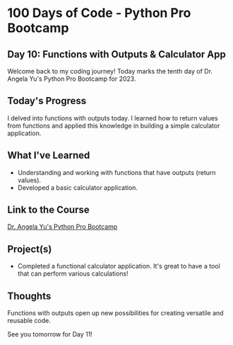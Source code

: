 # 100 Days of Code - Python Pro Bootcamp
## Day 10: Functions with Outputs & Calculator App

Welcome back to my coding journey! Today marks the tenth day of Dr. Angela Yu's Python Pro Bootcamp for 2023.

## Today's Progress
I delved into functions with outputs today. I learned how to return values from functions and applied this knowledge in building a simple calculator application.

## What I've Learned
- Understanding and working with functions that have outputs (return values).
- Developed a basic calculator application.

## Link to the Course
[Dr. Angela Yu's Python Pro Bootcamp](https://www.udemy.com/course/100-days-of-code/)

## Project(s)
- Completed a functional calculator application. It's great to have a tool that can perform various calculations!

## Thoughts
Functions with outputs open up new possibilities for creating versatile and reusable code.

See you tomorrow for Day 11!
